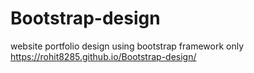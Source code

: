 # Bootstrap-design
website portfolio design using bootstrap framework only https://rohit8285.github.io/Bootstrap-design/
